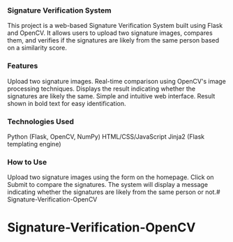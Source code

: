 ### Signature Verification System
This project is a web-based Signature Verification System built using Flask and OpenCV. It allows users to upload two signature images, compares them, and verifies if the signatures are likely from the same person based on a similarity score.

### Features
Upload two signature images.
Real-time comparison using OpenCV's image processing techniques.
Displays the result indicating whether the signatures are likely the same.
Simple and intuitive web interface.
Result shown in bold text for easy identification.

### Technologies Used
Python (Flask, OpenCV, NumPy)
HTML/CSS/JavaScript
Jinja2 (Flask templating engine)

### How to Use
Upload two signature images using the form on the homepage.
Click on Submit to compare the signatures.
The system will display a message indicating whether the signatures are likely from the same person or not.# Signature-Verification-OpenCV
# Signature-Verification-OpenCV
